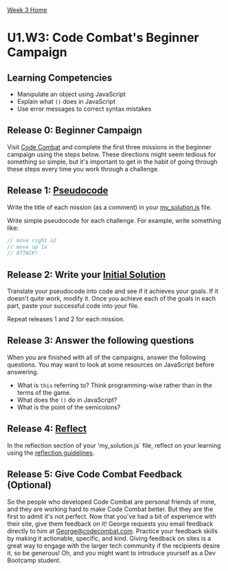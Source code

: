 [Week 3 Home](../)

# U1.W3: Code Combat's Beginner Campaign


## Learning Competencies
- Manipulate an object using JavaScript
- Explain what `()` does in JavaScript
- Use error messages to correct syntax mistakes


## Release 0: Beginner Campaign
Visit [Code Combat](http://codecombat.com/play) and complete the first three missions in the beginner campaign using the steps below. These directions might seem tedious for something so simple, but it's important to get in the habit of going through these steps every time you work through a challenge.

## Release 1: [Pseudocode](https://github.com/Devbootcamp/phase-0-handbook/blob/master/coding-references/pseudocode.md)
Write the title of each mission (as a comment) in your [my_solution.js](./my_solution.js) file.

Write simple pseudocode for each challenge. For example, write something like:

```javascript
// move right x2
// move up 1x
// ATTACK!
```

## Release 2: Write your [Initial Solution](https://github.com/Devbootcamp/phase-0-handbook/blob/master/coding-references/initial-solution.md)
Translate your pseudocode into code and see if it achieves your goals. If it doesn't quite work, modify it. Once you achieve each of the goals in each part, paste your successful code into your file.

Repeat releases 1 and 2 for each mission.

## Release 3: Answer the following questions
When you are finished with all of the campaigns, answer the following questions. You may want to look at some resources on JavaScript before answering.
  - What is `this` referring to? Think programming-wise rather than in the terms of the game.
  - What does the `()` do in JavaScript?
  - What is the point of the semicolons?

## Release 4: [Reflect](https://github.com/Devbootcamp/phase-0-handbook/blob/master/coding-references/reflection-guidelines.md)
In the reflection section of your 'my_solution.js` file, reflect on your learning using the [reflection guidelines](https://github.com/Devbootcamp/phase-0-handbook/blob/master/coding-references/reflection-guidelines.md).

## Release 5: Give Code Combat Feedback (Optional)
So the people who developed Code Combat are personal friends of mine, and they are working hard to make Code Combat better. But they are the first to admit it's not perfect. Now that you've had a bit of experience with their site, give them feedback on it! George requests you email feedback directly to him at <George@codecombat.com>. Practice your feedback skills by making it actionable, specific, and kind. Giving feedback on sites is a great way to engage with the larger tech community if the recipients desire it, so be generous! Oh, and you might want to introduce yourself as a Dev Bootcamp student.





